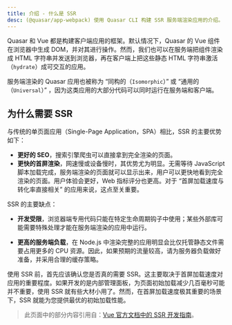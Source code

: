 ```yaml
---
title: 介绍 - 什么是 SSR
desc: (@quasar/app-webpack) 使用 Quasar CLI 构建 SSR 服务端渲染应用的介绍。
---
```


Quasar 和 Vue 都是构建客户端应用的框架。默认情况下，Quasar 的 Vue 组件在浏览器中生成 DOM，并对其进行操作。然而，我们也可以在服务端把组件渲染成 HTML 字符串并发送到浏览器，再在客户端上把这些静态 HTML 字符串激活（`hydrate`）成可交互的应用。

服务端渲染的 Quasar 应用也被称为 “同构的（`Isomorphic`）” 或 “通用的（`Universal`）” ，因为这类应用的大部分代码可以同时运行在服务端和客户端。

## 为什么需要 SSR
与传统的单页面应用（Single-Page Application，SPA）相比，SSR 的主要优势如下：

* **更好的 SEO**，搜索引擎爬虫可以直接拿到完全渲染的页面。
* **更快的首屏渲染**，网速慢或设备慢时，其优势尤为明显。无需等待 JavaScript 脚本加载完成，服务端渲染的页面就可以显示出来，用户可以更快地看到完全渲染的页面。用户体验会更好，Web 指标评分也更高。对于 “首屏加载速度与转化率直接相关” 的应用来说，这点至关重要。

SSR 的主要缺点：

* **开发受限**，浏览器端专用代码只能在特定生命周期钩子中使用；某些外部库可能需要特殊处理才能在服务端渲染的应用中运行。

* **更高的服务端负载**，在 Node.js 中渲染完整的应用明显会比仅托管静态文件需要占用更多的 CPU 资源。因此，如果预期的流量较高，请为服务器负载做好准备，并采用合理的缓存策略。

使用 SSR 前，首先应该确认您是否真的需要 SSR。这主要取决于首屏加载速度对应用的重要程度。如果开发的是内部管理面板，为页面初始加载减少几百毫秒可能并不重要，使用 SSR 就有些大材小用了。然而，在首屏加载速度极其重要的场景下，SSR 就能为您提供最优的初始加载性能。

<q-separator class="q-mt-xl" />

> 此页面中的部分内容引用自：[Vue 官方文档中的 SSR 开发指南](https://vuejs.org/guide/scaling-up/ssr.html)。
